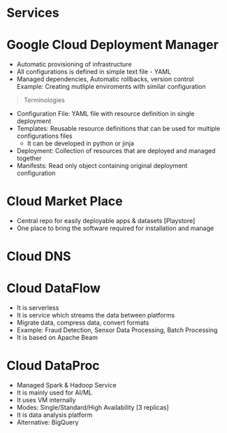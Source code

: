 # Services

# Google Cloud Deployment Manager
- Automatic provisioning of infrastructure
- All configurations is defined in simple text file - YAML
- Managed dependencies, Automatic rollbacks, version control<br>
Example: Creating mutliple enviroments with similar configuration

> Terminologies
- Configuration File: YAML file with resource definition in single deployment
- Templates: Reusable resource definitions that can be used for multiple configurations files
  - It can be developed in python or jinja 
- Deployment: Collection of resources that are deployed and managed together
- Manifests: Read only object containing original deployment configuration

# Cloud Market Place
- Central repo for easily deployable apps & datasets [Playstore]
- One place to bring the software required for installation and manage

# Cloud DNS

# Cloud DataFlow
- It is serverless
- It is service which streams the data between platforms
- Migrate data, compress data, convert formats
- Example: Fraud Detection, Sensor Data Processing, Batch Processing
- It is based on Apache Beam

# Cloud DataProc
- Managed Spark & Hadoop Service
- It is mainly used for AI/ML
- It uses VM internally
- Modes: Single/Standard/High Availability [3 replicas]
- It is data analysis platform
- Alternative: BigQuery
